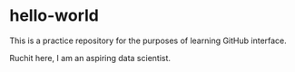 # hello-world
This is a practice repository for the purposes of learning GitHub interface.

Ruchit here, I am an aspiring data scientist.

